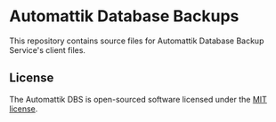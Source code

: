 # Automattik Database Backups

This repository contains source files for Automattik Database Backup Service's client files.

## License

The Automattik DBS is open-sourced software licensed under the [MIT license](https://opensource.org/licenses/MIT).